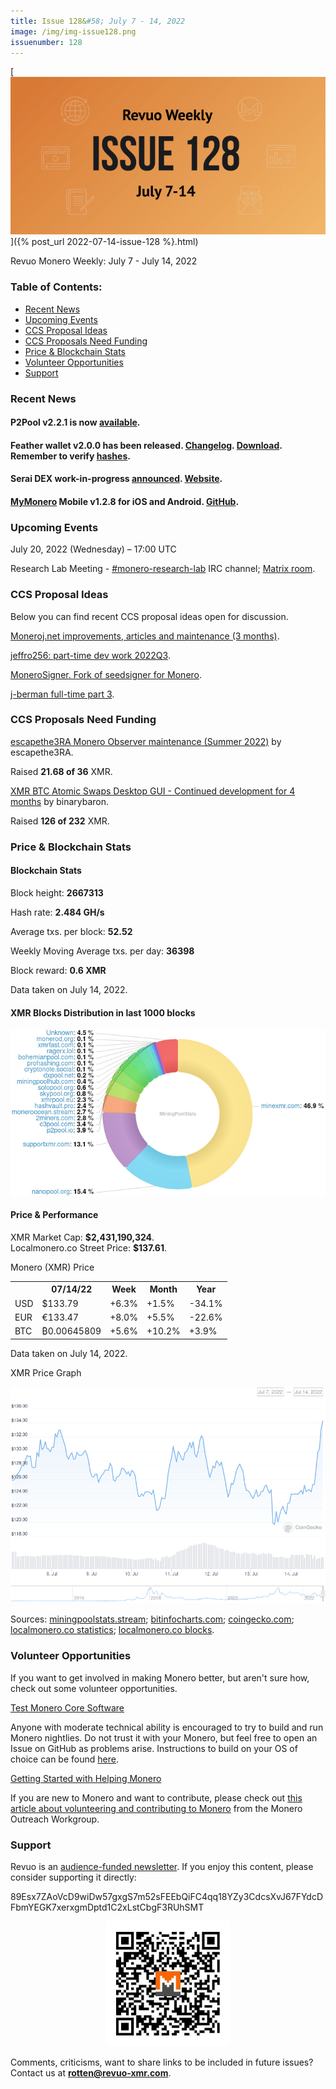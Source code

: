 ```yaml
---
title: Issue 128&#58; July 7 - 14, 2022
image: /img/img-issue128.png
issuenumber: 128
---
```

[<img src="/img/img-issue128.png" alt="Revuo Monero Weekly #128 Slide" class="img-lead">]({% post_url 2022-07-14-issue-128 %}.html)

<p class="text-lead">Revuo Monero Weekly: July 7 - July 14, 2022</p>
<!--more-->

<h3>Table of Contents:</h3>
<ul class="contents">
    <li><a href="#news">Recent News</a></li>
    <li><a href="#events">Upcoming Events</a></li>
    <li><a href="#ideas">CCS Proposal Ideas</a></li>
    <li><a href="#proposals">CCS Proposals Need Funding</a></li>
    <li><a href="#stats">Price & Blockchain Stats</a></li>
    <li><a href="#volunteer">Volunteer Opportunities</a></li>
    <li><a href="#support">Support</a></li>
</ul>

<h3 id="news">Recent News</h3>

<div class="newsbyte">
    <h4>P2Pool v2.2.1 is now <a href="https://github.com/SChernykh/p2pool/releases/tag/v2.2.1" target="_blank">available</a>.</h4>
</div>

<div class="newsbyte">
    <h4>Feather wallet v2.0.0 has been released. <a href="https://teddit.adminforge.de/r/FeatherWallet/comments/vuimi4/feather_wallet_200_released/" target="_blank">Changelog</a>. <a href="https://featherwallet.org/download/" target="_blank">Download</a>. Remember to verify <a href="https://featherwallet.org/files/releases/hashes-2.0.0.txt" target="_blank">hashes</a>.</h4>
</div>

<div class="newsbyte">
    <h4>Serai DEX work-in-progress <a href="https://teddit.adminforge.de/r/Monero/comments/vudljh/announcing_serai_a_new_dex_for_monero_bitcoin_and/" target="_blank">announced</a>. <a href="https://serai.exchange/" target="_blank">Website</a>.</h4>
</div>

<div class="newsbyte">
    <h4><a href="https://mymonero.com/" target="_blank">MyMonero</a> Mobile v1.2.8 for iOS and Android. <a href="https://github.com/mymonero/mymonero-mobile/releases/tag/v1.2.8" target="_blank">GitHub</a>.</h4>
</div>

<h3 id="events">Upcoming Events</h3>

<div class="event">
    <p class="date" markdown="1">July 20, 2022 (Wednesday) – 17:00 UTC</p>
    <p markdown="1">Research Lab Meeting - <a href="irc://irc.libera.chat/#monero-research-lab" target="_blank">#monero-research-lab</a> IRC channel; <a href="https://matrix.to/#/#monero-research-lab:monero.social" target="_blank">Matrix room</a>.</p>
</div>

<h3 id="ideas">CCS Proposal Ideas</h3>

<p>Below you can find recent CCS proposal ideas open for discussion.</p>

<div class="proposal">
<p><a href="https://repo.getmonero.org/monero-project/ccs-proposals/-/merge_requests/318" target="_blank">Moneroj.net improvements, articles and maintenance (3 months)</a>.</p>
</div>

<div class="proposal">
<p><a href="https://repo.getmonero.org/monero-project/ccs-proposals/-/merge_requests/319" target="_blank">jeffro256: part-time dev work 2022Q3</a>.</p>
</div>

<div class="proposal">
<p><a href="https://repo.getmonero.org/monero-project/ccs-proposals/-/merge_requests/323" target="_blank">MoneroSigner. Fork of seedsigner for Monero</a>.</p>
</div>

<div class="proposal">
<p><a href="https://repo.getmonero.org/monero-project/ccs-proposals/-/merge_requests/330" target="_blank">j-berman full-time part 3</a>.</p>
</div>

<h3 id="proposals">CCS Proposals Need Funding</h3>

<div class="proposal">
    <p><a href="https://ccs.getmonero.org/proposals/savandra-videos-for-monero.html" target="_blank">escapethe3RA Monero Observer maintenance (Summer 2022)</a> by escapethe3RA.</p>
    <p>Raised <b>21.68 of 36</b> XMR.</p>
</div>

<div class="proposal">
    <p><a href="https://ccs.getmonero.org/proposals/savandra-videos-for-monero.html" target="_blank">XMR BTC Atomic Swaps Desktop GUI - Continued development for 4 months</a> by binarybaron.</p>
    <p>Raised <b>126 of 232</b> XMR.</p>
</div>

<h3 id="stats">Price & Blockchain Stats</h3>

<h4 class="stat">Blockchain Stats</h4>

<div class="bcstats">
    <p>Block height: <b>2667313</b></p>
    <p>Hash rate: <b>2.484 GH/s</b></p>
    <p>Average txs. per block: <b>52.52</b></p>
    <p>Weekly Moving Average txs. per day: <b>36398</b></p>
    <p>Block reward: <b>0.6 XMR</b></p>
</div>
<p class="note">Data taken on July 14, 2022.</p>

<h4 class="stat">XMR Blocks Distribution in last 1000 blocks</h4>
<p><img src="/img/hashrate-pool-distribution-0714.png" alt="Hashrate Pool Distribution Pie Chart"/></p>

<h4 class="stat" id="price-stat">Price & Performance</h4>

<div class="price-intro">XMR Market Cap: <b>$2,431,190,324</b>.<br/>Localmonero.co Street Price: <b>$137.61</b>.</div>

<p class="table-title">Monero (XMR) Price</p>
<table class="price-table">
  <tr class="row1">
    <th></th>
    <th>07/14/22</th>
    <th>Week</th>
    <th>Month</th>
    <th>Year</th>
  </tr>
  <tr>
    <td data-th="XMR to">USD</td>
    <td data-th="07/14/22">$133.79</td>
    <td data-th="Week" class="green">+6.3%</td>
    <td data-th="Month" class="green">+1.5%</td>
    <td data-th="Year" class="red">-34.1%</td>
  </tr>
  <tr class="row3">
    <td data-th="XMR to">EUR</td>
    <td data-th="07/14/22">€133.47</td>
    <td data-th="Week" class="green">+8.0%</td>
    <td data-th="Month" class="green">+5.5%</td>
    <td data-th="Year" class="red">-22.6%</td>
  </tr>
  <tr>
    <td data-th="XMR to">BTC</td>
    <td data-th="07/14/22">₿0.00645809</td>
    <td data-th="Week" class="green">+5.6%</td>
    <td data-th="Month" class="green">+10.2%</td>
    <td data-th="Year" class="green">+3.9%</td>
  </tr>
</table>
<p class="note">Data taken on July 14, 2022.</p>

<p class="table-title">XMR Price Graph</p>

![XMR Price Graph 07/07/22-07/14/22](/img/weekly-chart-0714.png "XMR Price Graph 07/07/22-07/14/22")

Sources: <a href="https://miningpoolstats.stream/monero" target="_blank">miningpoolstats.stream</a>; <a href="https://bitinfocharts.com/monero/" target="_blank">bitinfocharts.com</a>; <a href="https://www.coingecko.com/en/coins/monero" target="_blank">coingecko.com</a>; <a href="https://localmonero.co/statistics" target="_blank">localmonero.co statistics</a>; <a href="https://localmonero.co/blocks" target="_blank">localmonero.co blocks</a>.

<h3 id="volunteer">Volunteer Opportunities</h3>

<p>If you want to get involved in making Monero better, but aren't sure how, check out some volunteer opportunities.</p>

<div class="newsbyte">
    <p class="date"><a href="https://github.com/monero-project/monero" target="_blank">Test Monero Core Software</a></p>
    <p>Anyone with moderate technical ability is encouraged to try to build and run Monero nightlies. Do not trust it with your Monero, but feel free to open an Issue on GitHub as problems arise. Instructions to build on your OS of choice can be found <a href="https://github.com/monero-project/monero#compiling-monero-from-source" target="_blank">here</a>. </p>
</div>

<div class="newsbyte">
    <p class="date"><a href="https://github.com/monero-project/monero" target="_blank">Getting Started with Helping Monero</a></p>
    <p>If you are new to Monero and want to contribute, please check out <a href="https://www.monerooutreach.org/stories/getting-started-helping-monero.php" target="_blank">this article about volunteering and contributing to Monero</a> from the Monero Outreach Workgroup. </p>
</div>

<h3 id="support">Support</h3>

<p markdown="1">Revuo is an <a href="https://revuo-xmr.com/support/">audience-funded newsletter</a>. If you enjoy this content, please consider supporting it directly:</p>

<p class="address" markdown="1">89Esx7ZAoVcD9wiDw57gxgS7m52sFEEbQiFC4qq18YZy3CdcsXvJ67FYdcDFbmYEGK7xerxgmDptd1C2xLstCbgF3RUhSMT</p>

<p><center><a href="monero:89Esx7ZAoVcD9wiDw57gxgS7m52sFEEbQiFC4qq18YZy3CdcsXvJ67FYdcDFbmYEGK7xerxgmDptd1C2xLstCbgF3RUhSMT" class="qr"><img src="/img/donate-monero.jpg" style="max-width: 200px;"/></a></center></p>

Comments, criticisms, want to share links to be included in future issues? Contact us at **rotten@revuo-xmr.com**.
